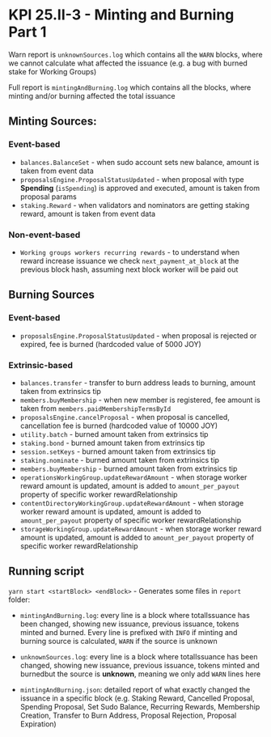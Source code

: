 # KPI 25.II-3 - Minting and Burning Part 1

Warn report is `unknownSources.log` which contains all the `WARN` blocks, where we cannot calculate what affected the issuance (e.g. a bug with burned stake for Working Groups)

Full report is `mintingAndBurning.log` which contains all the blocks, where minting and/or burning affected the total issuance

## Minting Sources:
### Event-based
* `balances.BalanceSet` - when sudo account sets new balance, amount is taken from event data
* `proposalsEngine.ProposalStatusUpdated` - when proposal with type **Spending** (`isSpending`) is approved and executed, amount is taken from proposal params
* `staking.Reward` - when validators and nominators are getting staking reward, amount is taken from event data
### Non-event-based
* `Working groups workers recurring rewards` - to understand when reward increase issuance we check `next_payment_at_block` at the previous block hash, assuming next block worker will be paid out
## Burning Sources
### Event-based
* `proposalsEngine.ProposalStatusUpdated` - when proposal is rejected or expired, fee is burned (hardcoded value of 5000 JOY)
### Extrinsic-based
* `balances.transfer` - transfer to burn address leads to burning, amount taken from extrinsics tip
* `members.buyMembership` - when new member is registered, fee amount is taken from `members.paidMembershipTermsById`
* `proposalsEngine.cancelProposal` - when proposal is cancelled, cancellation fee is burned (hardcoded value of 10000 JOY)
* `utility.batch` - burned amount taken from extrinsics tip
* `staking.bond` - burned amount taken from extrinsics tip
* `session.setKeys` - burned amount taken from extrinsics tip
* `staking.nominate` - burned amount taken from extrinsics tip
* `members.buyMembership` - burned amount taken from extrinsics tip
* `operationsWorkingGroup.updateRewardAmount` - when storage worker reward amount is updated, amount is added to `amount_per_payout` property of specific worker rewardRelationship
* `contentDirectoryWorkingGroup.updateRewardAmount` - when storage worker reward amount is updated, amount is added to `amount_per_payout` property of specific worker rewardRelationship
* `storageWorkingGroup.updateRewardAmount` - when storage worker reward amount is updated, amount is added to `amount_per_payout` property of specific worker rewardRelationship

## Running script
`yarn start <startBlock> <endBlock>` - Generates some files in `report` folder:
 - `mintingAndBurning.log`: every line is a block where totalIssuance has been changed, showing new issuance, previous issuance, tokens minted and burned. Every line is prefixed with `INFO` if minting and burning source is calculated, `WARN` if the source is unknown

 - `unknownSources.log`: every line is a block where totalIssuance has been changed, showing new issuance, previous issuance, tokens minted and burnedbut the source is **unknown**, meaning we only add `WARN` lines here

 - `mintingAndBurning.json`: detailed report of what exactly changed the issuance in a specific block (e.g. Staking Reward, Cancelled Proposal, Spending Proposal, Set Sudo Balance, Recurring Rewards, Membership Creation, Transfer to Burn Address, Proposal Rejection, Proposal Expiration)